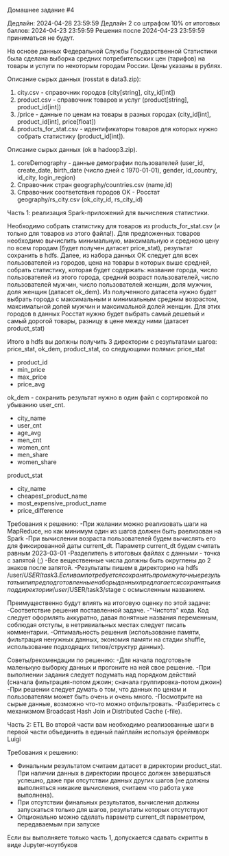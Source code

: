 Домашнее задание #4

Дедлайн: 2024-04-28 23:59:59 
Дедлайн 2 со штрафом 10% от итоговых баллов: 2024-04-23 23:59:59
Решения после 2024-04-23 23:59:59 приниматься не будут.

 
На основе данных Федеральной Службы Государственной Статистики была сделана выборка средних потребительских цен (тарифов) на товары и услуги по некоторым городам России.
Цены указаны в рублях.

Описание сырых данных (rosstat в data3.zip):
1. city.csv - справочник городов (city[string], city_id[int])
2. product.csv - справочник товаров и услуг (product[string], product_id[int])
3. /price - данные по ценам на товары в разных городах (city_id[int], product_id[int], price[float])
4. products_for_stat.csv - идентификаторы товаров для которых нужно собрать статистику (product_id[int]).

Описание сырых данных (ok в hadoop3.zip).
1. coreDemography - данные демографии пользователей (user_id, create_date, birth_date (число дней с 1970-01-01), gender, id_country, id_city, login_region)
2. Справочник стран geography/countries.csv (name,id)
3. Справочник соответствия городов ОК - Росстат geography/rs_city.csv (ok_city_id, rs_city_id)

Часть 1: реализация Spark-приложений для вычисления статистики.

Необходимо собрать статистику для товаров из products_for_stat.csv (и только для товаров из этого файла!).
Для предложенных товаров необходимо вычислить минимальную, максимальную и среднюю цену по всем городам (будет получен датасет price_stat), результат сохранить в hdfs. 
Далее, из набора данных ОК следует для всех пользователей из городов, цена на товары в которых выше средней, собрать статистику, которая будет содержать: название города, число пользователей из этого города, средний возраст пользователей, число пользователей мужчин, число пользователей женщин, доля мужчин, доля женщин (датасет ok_dem). 
Из полученного датасета нужно будет выбрать города с максимальным и минимальным средним возрастом, максимальной долей мужчин и максимальной долей женщин. 
Для этих городов в данных Росстат нужно будет выбрать самый дешевый и самый дорогой товары, разницу в цене между ними (датасет product_stat)

Итого в hdfs вы должны получить 3 директории с результатами шагов: price_stat, ok_dem, product_stat, со следующими полями:
price_stat
- product_id
- min_price
- max_price
- price_avg

ok_dem - cохранить результат нужно в один файл с сортировкой по убыванию user_cnt.
- city_name
- user_cnt
- age_avg
- men_cnt
- women_cnt
- men_share
- women_share

product_stat
- city_name
- cheapest_product_name
- most_expensive_product_name
- price_difference

Требования к решению:
-При желании можно реализовать шаги на MapReduce, но как минимум один из шагов должен быть раелизован на Spark
-При вычислении возраста пользователей будем вычислять его для фиксированной даты current_dt. Параметр current_dt будем считать равным 2023-03-01
-Разделитель в итоговых файлах с данными - точка с запятой (;)
-Все вещественные числа должны быть округлены до 2 знаков после запятой.
-Результаты пишем в директорию на hdfs /user/$USER/task3. Если вам потребуется сохранять промежуточные результаты или предподготовленные наборы данных предлагается сохранять их в поддиректории /user/$USER/task3/stage с осмысленным названием.


Преимущественно будут влиять на итоговую оценку по этой задаче:
-Соответствие решения поставленной задаче.
-"Чистота" кода. Код следует оформлять аккуратно, давая понятные названия переменным, соблюдая отступы, в нетривиальных местах следует писать комментарии.
-Оптимальность решения (использование памяти, фильтрация ненужных данных, экономия памяти на стадии shuffle, использование подходящих типов/структур данных). 

Советы/рекомендации по решению:
-Для начала подготовьте маленькую выборку данных и прогоните на ней свое решение.
-При выполнении задания следует подумать над порядком действий (сначала фильтрация-потом джоин; сначала группировка-потом джоин)
-При решении следует думать о том, что данных по ценам и пользователям может быть очень и очень много.
-Посмотрите на сырые данные, возможно что-то можно отфильтровать.
-Разберитесь с механизмом Broadcast Hash Join и Distributed Cache (-file).

Часть 2: ETL
Во второй части вам необходимо реализованные шаги в первой части объединить в единый пайплайн используя фреймворк Luigi

Требования к решению:
- Финальным результатом считаем датасет в директории product_stat. При наличии данных в директории процесс должен завершаться успешно, даже при отсутствии данных других шагов (не должны выполняться никакие вычисления, считаем что работа уже выполнена).
- При отсутствии финальных результатов, вычисления должны запускаться только для шагов, результаты которых отсутствуют
- Опционально можно сделать параметр current_dt параметром, передаваемым при запуске

Если вы выполняете только часть 1, допускается сдавать скрипты в виде Jupyter-ноутбуков
